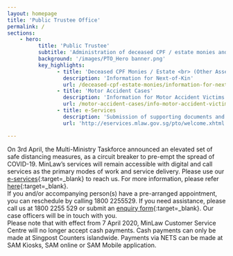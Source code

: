 ```yaml
---
layout: homepage
title: 'Public Trustee Office'
permalink: /
sections:
    - hero:
          title: 'Public Trustee'
          subtitle: 'Administration of deceased CPF / estate monies and compensation in motor accidents'
          background: '/images/PTO_Hero banner.png'
          key_highlights:
                - title: 'Deceased CPF Monies / Estate <br> (Other Assets)'
                  description: 'Information for Next-of-Kin'
                  url: /deceased-cpf-estate-monies/information-for-next-of-kin-cpf-monies/
                - title: 'Motor Accident Cases'
                  description: 'Information for Motor Accident Victims'
                  url: /motor-accident-cases/info-motor-accident-victims/
                - title: e-Services
                  description: 'Submission of supporting documents and online applications'
                  url: 'http://eservices.mlaw.gov.sg/pto/welcome.xhtml'

---
```



<!-- Type your notification here - the notification bar will not appear if this is empty. For other changes, refer to _data/homepage.yml to edit the homepage -->
On 3rd April, the Multi-Ministry Taskforce announced an elevated set of safe distancing measures, as a circuit breaker to pre-empt the spread of COVID-19.
MinLaw’s services will remain accessible with digital and call services as the primary modes of work and service delivery. Please use our [e-services](https://eservices.mlaw.gov.sg/pto/welcome.xhtml){:target=_blank} to reach us. For more information, please refer [here](https://www.mlaw.gov.sg/news/announcements/minlaw-services-remain-accessible-amidst-elevated-safe-distancing-measures){:target=_blank}.
<br>If you and/or accompanying person(s) have a pre-arranged appointment, you can reschedule by calling 1800 2255529. If you need assistance, please call us at 1800 2255 529 or submit an [enquiry form](https://eservices.mlaw.gov.sg/enquiry/){:target=_blank}. Our case officers will be in touch with you.
<br>Please note that with effect from 7 April 2020, MinLaw Customer Service Centre will no longer accept cash payments. Cash payments can only be made at Singpost Counters islandwide. Payments via NETS can be made at SAM Kiosks, SAM online or SAM Mobile application.
